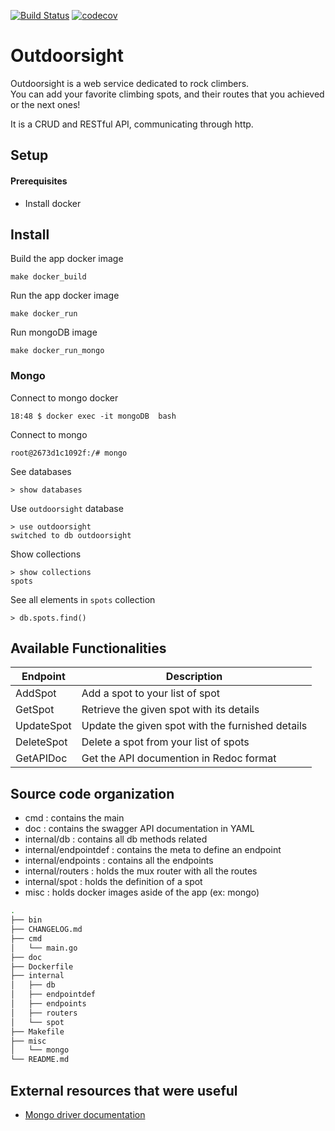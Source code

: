 [![Build Status](https://travis-ci.com/doniacld/outdoorsight.svg?token=izzKU5X6FkS6FPGKshop&branch=init-structure)](https://travis-ci.com/doniacld/outdoorsighty)
[![codecov](https://codecov.io/gh/doniacld/outdoorsight/branch/master/graph/badge.svg?token=G8F353D8BW)](https://codecov.io/gh/doniacld/outdoorsight)


# Outdoorsight

Outdoorsight is a web service dedicated to rock climbers.  
You can add your favorite climbing spots, and their routes that you achieved or the next ones! 

It is a CRUD and RESTful API, communicating through http.

## Setup

#### Prerequisites

- Install docker

## Install

Build the app docker image

    make docker_build

Run the app docker image

    make docker_run

Run mongoDB image

    make docker_run_mongo

### Mongo

Connect to mongo docker

    18:48 $ docker exec -it mongoDB  bash

Connect to mongo

    root@2673d1c1092f:/# mongo

See databases

    > show databases

Use `outdoorsight` database

    > use outdoorsight
    switched to db outdoorsight

Show collections 

    > show collections
    spots

See all elements in `spots` collection

    > db.spots.find()


## Available Functionalities

| Endpoint    | Description                                       |
|-------------|---------------------------------------------------|
| AddSpot     | Add a spot to your list of spot                   |
| GetSpot     | Retrieve the given spot with its details          |
| UpdateSpot  | Update the given spot with the furnished details  |
| DeleteSpot  | Delete a spot from your list of spots             |
| GetAPIDoc   | Get the API documention in Redoc format           |

## Source code organization

* cmd : contains the main
* doc : contains the swagger API documentation in YAML
* internal/db : contains all db methods related
* internal/endpointdef : contains the meta to define an endpoint
* internal/endpoints : contains all the endpoints
* internal/routers : holds the mux router with all the routes
* internal/spot : holds the definition of a spot
* misc : holds docker images aside of the app (ex: mongo)

```bash
.
├── bin
├── CHANGELOG.md
├── cmd
│   └── main.go
├── doc
├── Dockerfile
├── internal
│   ├── db
│   ├── endpointdef
│   ├── endpoints
│   ├── routers
│   └── spot
├── Makefile
├── misc
│   └── mongo
└── README.md
```

## External resources that were useful

- [Mongo driver documentation](https://godoc.org/go.mongodb.org/mongo-driver/mongo)

